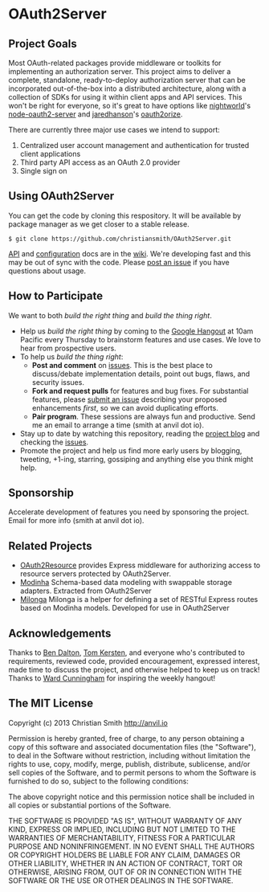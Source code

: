 # OAuth2Server

## Project Goals

Most OAuth-related packages provide middleware or toolkits for implementing an authorization server. This project aims to deliver a complete, standalone, ready-to-deploy authorization server that can be incorporated out-of-the-box into a distributed architecture, along with a collection of SDKs for using it within client apps and API services. This won't be right for everyone, so it's great to have options like [nightworld](https://github.com/nightworld)'s [node-oauth2-server](https://npmjs.org/package/node-oauth2-server) and [jaredhanson](https://github.com/jaredhanson)'s [oauth2orize](https://github.com/jaredhanson/oauth2orize).

There are currently three major use cases we intend to support:

1. Centralized user account management and authentication for trusted client applications
2. Third party API access as an OAuth 2.0 provider
3. Single sign on

## Using OAuth2Server

You can get the code by cloning this respository. It will be available by package manager as we get closer to a stable release.

    $ git clone https://github.com/christiansmith/OAuth2Server.git

[API](https://github.com/christiansmith/OAuth2Server/wiki/API) and [configuration](https://github.com/christiansmith/OAuth2Server/wiki/Configuration) docs are in the [wiki](https://github.com/christiansmith/OAuth2Server/wiki). We're developing fast and this may be out of sync with the code. Please [post an issue](https://github.com/christiansmith/OAuth2Server/issues) if you have questions about usage. 


## How to Participate

We want to both *build the right thing* and *build the thing right*.

* Help us *build the right thing* by coming to the [Google Hangout](http://bit.ly/Auth2Hangout) at 10am Pacific every Thursday to brainstorm features and use cases. We love to hear from prospective users.
* To help us *build the thing right*:
  * **Post and comment** on [issues](https://github.com/christiansmith/OAuth2Server/issues). This is the best place to discuss/debate implementation details, point out bugs, flaws, and security issues. 
  * **Fork and request pulls** for features and bug fixes. For substantial features, please [submit an issue](https://github.com/christiansmith/OAuth2Server/issues) describing your proposed enhancements *first*, so we can avoid duplicating efforts.
  * **Pair program**. These sessions are always fun and productive. Send me an email to arrange a time (smith at anvil dot io). 
* Stay up to date by watching this repository, reading the [project blog](http://oauth2server.blogspot.com/) and checking the [issues](https://github.com/christiansmith/OAuth2Server/issues).
* Promote the project and help us find more early users by blogging, tweeting, +1-ing, starring, gossiping and anything else you think might help.


## Sponsorship

Accelerate development of features you need by sponsoring the project. Email for more info (smith at anvil dot io).


## Related Projects

* [OAuth2Resource](https://github.com/christiansmith/OAuth2Resource) provides Express middleware for authorizing access to resource servers protected by OAuth2Server.
* [Modinha](https://github.com/christiansmith/Modinha) Schema-based data modeling with swappable storage adapters. Extracted from OAuth2Server
* [Milonga](https://github.com/christiansmith/Milonga) Milonga is a helper for defining a set of RESTful Express routes based on Modinha models. Developed for use in OAuth2Server


## Acknowledgements

Thanks to [Ben Dalton](https://github.com/bendalton), [Tom Kersten](https://github.com/tomkersten), and everyone who's contributed to requirements, reviewed code, provided encouragement, expressed interest, made time to discuss the project, and otherwise helped to keep us on track! Thanks to [Ward Cunningham](https://github.com/WardCunningham) for inspiring the weekly hangout!


## The MIT License

Copyright (c) 2013 Christian Smith http://anvil.io

Permission is hereby granted, free of charge, to any person obtaining a copy
of this software and associated documentation files (the "Software"), to deal
in the Software without restriction, including without limitation the rights
to use, copy, modify, merge, publish, distribute, sublicense, and/or sell
copies of the Software, and to permit persons to whom the Software is
furnished to do so, subject to the following conditions:

The above copyright notice and this permission notice shall be included in
all copies or substantial portions of the Software.

THE SOFTWARE IS PROVIDED "AS IS", WITHOUT WARRANTY OF ANY KIND, EXPRESS OR
IMPLIED, INCLUDING BUT NOT LIMITED TO THE WARRANTIES OF MERCHANTABILITY,
FITNESS FOR A PARTICULAR PURPOSE AND NONINFRINGEMENT. IN NO EVENT SHALL THE
AUTHORS OR COPYRIGHT HOLDERS BE LIABLE FOR ANY CLAIM, DAMAGES OR OTHER
LIABILITY, WHETHER IN AN ACTION OF CONTRACT, TORT OR OTHERWISE, ARISING FROM,
OUT OF OR IN CONNECTION WITH THE SOFTWARE OR THE USE OR OTHER DEALINGS IN
THE SOFTWARE.
